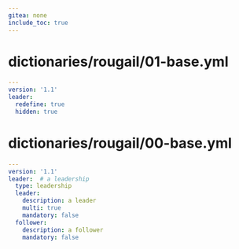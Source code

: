 ```yaml
---
gitea: none
include_toc: true
---
```

# dictionaries/rougail/01-base.yml

```yaml
---
version: '1.1'
leader:
  redefine: true
  hidden: true
```
# dictionaries/rougail/00-base.yml

```yaml
---
version: '1.1'
leader:  # a leadership
  type: leadership
  leader:
    description: a leader
    multi: true
    mandatory: false
  follower:
    description: a follower
    mandatory: false
```
